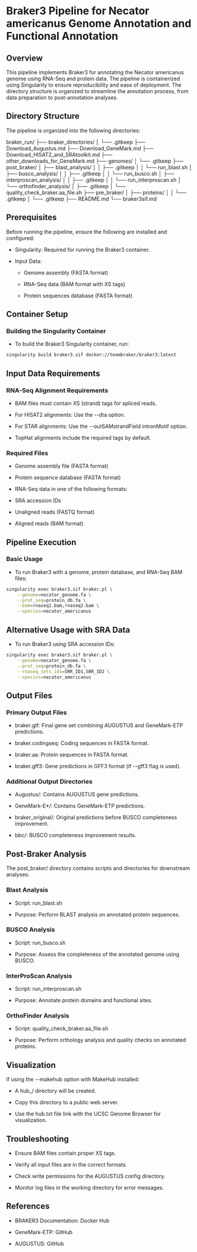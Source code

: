 # Braker3 Pipeline for Necator americanus Genome Annotation and Functional Annotation
## Overview
This pipeline implements Braker3 for annotating the Necator americanus genome using RNA-Seq and protein data. The pipeline is containerized using Singularity to ensure reproducibility and ease of deployment. The directory structure is organized to streamline the annotation process, from data preparation to post-annotation analyses.

## Directory Structure
The pipeline is organized into the following directories:

braker_run/
├── braker_directories/
│   └── .gitkeep
├── Download_Augustus.md
├── Download_GeneMark.md
├── Download_HISAT2_and_SRAtoolkit.md
├── other_downloads_for_GeneMark.md
├── genomes/
│   └── .gitkeep
├── post_braker/
│   ├── blast_analysis/
│   │   ├── .gitkeep
│   │   └── run_blast.sh
│   ├── busco_analysis/
│   │   ├── .gitkeep
│   │   └── run_busco.sh
│   ├── interproscan_analysis/
│   │   ├── .gitkeep
│   │   └── run_interproscan.sh
│   └── orthofinder_analysis/
│       ├── .gitkeep
│       └── quality_check_braker.aa_file.sh
├── pre_braker/
│   ├── proteins/
│   │   └── .gitkeep
│   └── .gitkeep
├── README.md
└── braker3sif.md

## Prerequisites
Before running the pipeline, ensure the following are installed and configured:

- Singularity: Required for running the Braker3 container.

- Input Data:

  - Genome assembly (FASTA format)

  - RNA-Seq data (BAM format with XS tags)

  - Protein sequences database (FASTA format)

## Container Setup
### Building the Singularity Container
- To build the Braker3 Singularity container, run:

```bash
singularity build braker3.sif docker://teambraker/braker3:latest
```

## Input Data Requirements
### RNA-Seq Alignment Requirements
- BAM files must contain XS (strand) tags for spliced reads.

- For HISAT2 alignments: Use the --dta option.

- For STAR alignments: Use the --outSAMstrandField intronMotif option.

- TopHat alignments include the required tags by default.
### Required Files
- Genome assembly file (FASTA format)

- Protein sequence database (FASTA format)

- RNA-Seq data in one of the following formats:

 - SRA accession IDs

 - Unaligned reads (FASTQ format)

 - Aligned reads (BAM format)

## Pipeline Execution
### Basic Usage
- To run Braker3 with a genome, protein database, and RNA-Seq BAM files:

```bash
singularity exec braker3.sif braker.pl \
    --genome=necator_genome.fa \
    --prot_seq=protein_db.fa \
    --bam=rnaseq1.bam,rnaseq2.bam \
    --species=necator_americanus
```
## Alternative Usage with SRA Data
- To run Braker3 using SRA accession IDs:

```bash
singularity exec braker3.sif braker.pl \
    --genome=necator_genome.fa \
    --prot_seq=protein_db.fa \
    --rnaseq_sets_ids=SRR_ID1,SRR_ID2 \
    --species=necator_americanus
```
## Output Files
### Primary Output Files
- braker.gtf: Final gene set combining AUGUSTUS and GeneMark-ETP predictions.

- braker.codingseq: Coding sequences in FASTA format.

- braker.aa: Protein sequences in FASTA format.

- braker.gff3: Gene predictions in GFF3 format (if --gff3 flag is used).

### Additional Output Directories
- Augustus/: Contains AUGUSTUS gene predictions.

- GeneMark-E*/: Contains GeneMark-ETP predictions.

- braker_original/: Original predictions before BUSCO completeness improvement.

- bbc/: BUSCO completeness improvement results.

## Post-Braker Analysis
The post_braker/ directory contains scripts and directories for downstream analyses:

### Blast Analysis
- Script: run_blast.sh

- Purpose: Perform BLAST analysis on annotated protein sequences.

### BUSCO Analysis
- Script: run_busco.sh

- Purpose: Assess the completeness of the annotated genome using BUSCO.

### InterProScan Analysis
- Script: run_interproscan.sh

- Purpose: Annotate protein domains and functional sites.

### OrthoFinder Analysis
- Script: quality_check_braker.aa_file.sh

- Purpose: Perform orthology analysis and quality checks on annotated proteins.

## Visualization
If using the --makehub option with MakeHub installed:

- A hub_/ directory will be created.

- Copy this directory to a public web server.

- Use the hub.txt file link with the UCSC Genome Browser for visualization.

## Troubleshooting
- Ensure BAM files contain proper XS tags.

- Verify all input files are in the correct formats.

- Check write permissions for the AUGUSTUS config directory.

- Monitor log files in the working directory for error messages.

## References
- BRAKER3 Documentation: Docker Hub

- GeneMark-ETP: GitHub

- AUGUSTUS: GitHub
